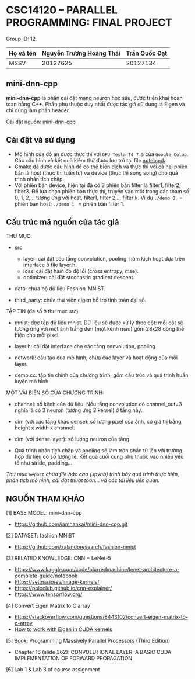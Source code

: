# CSC14120 – PARALLEL PROGRAMMING: FINAL PROJECT

Group ID: 12

| Họ và tên  | Nguyễn Trương Hoàng Thái  | Trần Quốc Đạt  |
|---|---|---|
| MSSV  | 20127625  | 20127134  |

## mini-dnn-cpp
**mini-dnn-cpp** là phần cài đặt mạng neuron học sâu, được triển khai hoàn toàn bằng C++. Phần phụ thuộc duy nhất được tác giả sử dụng là Eigen và chỉ dùng làm phần header.

Cài đặt nguồn: [mini-dnn-cpp](https://github.com/iamhankai/mini-dnn-cpp.git)


## Cài đặt và sử dụng
* Mô hình của đồ án được thực thi với `GPU Tesla T4 7.5` của `Google Colab`. Các cấu hình và kết quả kiểm thử được lưu trữ tại file [notebook](https://colab.research.google.com/drive/1H_2zqUGyKyxCmVCGe7rlknMv2mEp3P6c?usp=sharing).
* Cmake đã được cấu hình để có thể biên dịch và thực thi với cả hai phiên bản là host (thực thi tuần tự) và device (thực thi song song) cho quá trình nhân tích chập.
* Với phiên bản device, hiện tại đã có 3 phiên bản filter là filter1, filter2, filter3. Để lựa chọn phiên bản thực thi, truyền vào một trong các tham số 0, 1, 2,... tương ứng với host, filter1, filter 2 ... filter k. Ví dụ `./demo 0 ` = phiên bản host; `./demo 1 ` = phiên bản filter 1.


## Cấu trúc mã nguồn của tác giả
THƯ MỤC:
* src
  * layer: cài đặt các tầng convolution, pooling, hàm kích hoạt dựa trên interface ở file layer.h.
  * loss: cài đặt hàm đo độ lỗi (cross entropy, mse).
  * optimizer: cài đặt stochastic gradient descent.

* data: chứa bộ dữ liệu Fashion-MNIST.
* third_party: chứa thư viện eigen hỗ trợ tính toán đại số.

TẬP TIN (đa số ở thư mục src):
* mnist: đọc tập dữ liệu mnist. Dữ liệu sẽ được xử lý theo cột: mỗi cột sẽ tương ứng với một ảnh trắng đen (một kênh màu) gồm 28x28 dòng thể hiện cho mỗi pixel.

* layer.h: cài đặt interface cho các tầng convolution, pooling.

* network: cấu tạo của mô hình, chứa các layer và hoạt động của mỗi layer.

* demo.cc: tập tin chính của chương trình, gồm cấu trúc và quá trình huấn luyện mô hình.

MỘT VÀI BIẾN SỐ CỦA CHƯƠNG TRÌNH:
* channel: số kênh của dữ liệu. Nếu tầng convolution có channel_out=3 nghĩa là có 3 neuron (tương ứng 3 kernel) ở tầng này.

* dim (với các tầng khác dense): số lượng pixel của ảnh, có giá trị bằng height x width x channel.

* dim (với dense layer): số lượng neuron của tầng.

* Quá trình nhân tích chập và pooling sẽ làm tròn phần tử lên với trường hợp dữ liệu có số lượng lẻ. Kết quả cuối cùng phụ thuộc vào nhiều yếu tố như stride, padding...

*Thư mục `Report` chứa file báo cáo (.ipynb) trình bày quá trình thực hiện, phân tích mô hình, cài đặt thuật toán... và các tài liệu liên quan.*

## NGUỒN THAM KHẢO
[1] BASE MODEL: mini-dnn-cpp
* https://github.com/iamhankai/mini-dnn-cpp.git

[2] DATASET: fashion MNIST
* https://github.com/zalandoresearch/fashion-mnist

[3] RELATED KNOWLEDGE: CNN + LeNet-5
* https://www.kaggle.com/code/blurredmachine/lenet-architecture-a-complete-guide/notebook
* https://setosa.io/ev/image-kernels/
* https://poloclub.github.io/cnn-explainer/
* https://www.tensorflow.org/

[4] Convert Eigen Matrix to C array
* https://stackoverflow.com/questions/8443102/convert-eigen-matrix-to-c-array
* [How to work with Eigen in CUDA kernels](https://stackoverflow.com/questions/23802209/how-to-work-with-eigen-in-cuda-kernels)

[5] [Book](https://rd.yyrcd.com/Books/2022-03-15-Programming%20Massively%20Parallel%20Processors%203rd%20Edition.pdf): Programming Massively Parallel Processors (Third Edition)
* Chapter 16 (slide 362): CONVOLUTIONAL LAYER: A BASIC CUDA IMPLEMENTATION OF FORWARD PROPAGATION

[6] Lab 1 & Lab 3 of course assignment.

